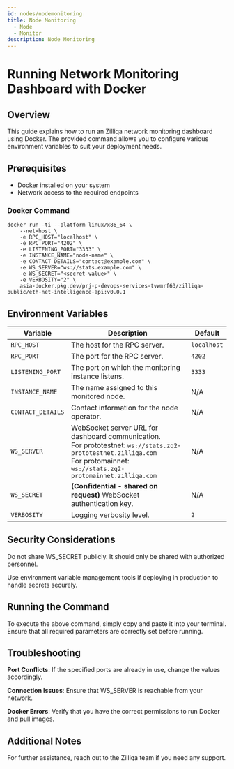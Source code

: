 ```yaml
---
id: nodes/nodemonitoring
title: Node Monitoring 
  - Node 
  - Monitor 
description: Node Monitoring 
---
```


# Running Network Monitoring Dashboard with Docker

## Overview

This guide explains how to run an Zilliqa network monitoring dashboard using Docker. The provided command allows you to configure various environment variables to suit your deployment needs.

## Prerequisites
* Docker installed on your system
* Network access to the required endpoints

### Docker Command

```
docker run -ti --platform linux/x86_64 \
    --net=host \
    -e RPC_HOST="localhost" \
    -e RPC_PORT="4202" \
    -e LISTENING_PORT="3333" \
    -e INSTANCE_NAME="node-name" \
    -e CONTACT_DETAILS="contact@example.com" \
    -e WS_SERVER="ws://stats.example.com" \
    -e WS_SECRET="<secret-value>" \
    -e VERBOSITY="2" \
    asia-docker.pkg.dev/prj-p-devops-services-tvwmrf63/zilliqa-public/eth-net-intelligence-api:v0.0.1
```


## Environment Variables

| Variable          | Description                                                          | Default     |
| ----------------- | -------------------------------------------------------------------- | ----------- |
| `RPC_HOST`        | The host for the RPC server.                                         | `localhost` |
| `RPC_PORT`        | The port for the RPC server.                                         | `4202`      |
| `LISTENING_PORT`  | The port on which the monitoring instance listens.                   | `3333`      |
| `INSTANCE_NAME`   | The name assigned to this monitored node.                            | N/A         |
| `CONTACT_DETAILS` | Contact information for the node operator.                           | N/A         |
| `WS_SERVER`       | WebSocket server URL for dashboard communication.<br>For prototestnet: `ws://stats.zq2-prototestnet.zilliqa.com` <br>For protomainnet: `ws://stats.zq2-protomainnet.zilliqa.com` | N/A |
| `WS_SECRET`       | **(Confidential - shared on request)** WebSocket authentication key. | N/A         |
| `VERBOSITY`       | Logging verbosity level.                                             | `2`         |




## Security Considerations

Do not share WS_SECRET publicly. It should only be shared with authorized personnel.

Use environment variable management tools if deploying in production to handle secrets securely.

## Running the Command

To execute the above command, simply copy and paste it into your terminal. Ensure that all required parameters are correctly set before running.

## Troubleshooting

**Port Conflicts**: If the specified ports are already in use, change the values accordingly.

**Connection Issues**: Ensure that WS_SERVER is reachable from your network.

**Docker Errors**: Verify that you have the correct permissions to run Docker and pull images.

## Additional Notes

For further assistance, reach out to the Zilliqa team if you need any support.

